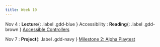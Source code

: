 ```yaml
---
title: Week 10
---
```


Nov 4
: **Lecture**{: .label .gdd-blue } Accessibility
: **Reading**{: .label .gdd-brown } [Accessible Controllers]

Nov 7
: **Project**{: .label .gdd-navy } [Milestone 2: Alpha Playtest]

[Accessible Controllers]: https://www.cnet.com/news/microsofts-new-xbox-adaptive-controller-puts-disabled-players-back-in-the-game/

[Milestone 2: Alpha Playtest]: ../pages/projects/project3/project3

<!--[Accessibility]: https://docs.google.com/presentation/d/1f7FlbS_d-gSuqQF1lpWztqZyTJE3zI6IZJJph0RhZq8/edit#slide=id.g20221f2e5b6_0_162
-->